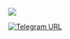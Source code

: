 

<!--
**makarovdmitrii/makarovdmitrii** is a ✨ _special_ ✨ repository because its `README.md` (this file) appears on your GitHub profile.

Here are some ideas to get you started:

- 🔭 I’m currently working on ...
- 🌱 I’m currently learning ...
- 👯 I’m looking to collaborate on ...
- 🤔 I’m looking for help with ...
- 💬 Ask me about ...
- 📫 How to reach me: ...
- 😄 Pronouns: ...
- ⚡ Fun fact: ...
-->

[![](https://github-readme-stats.vercel.app/api?username=makarovdmitrii&count_private=true&show_icons=true&theme=apprentice)]()

[![Telegram URL](https://badgen.net/badge/icon/Telegram?icon=telegram&label)](https://t.me/makarovdmitrii)
